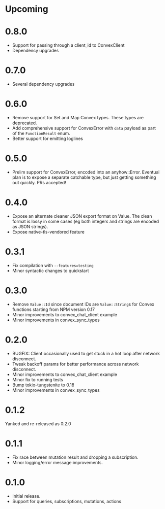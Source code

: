 # Upcoming

# 0.8.0

- Support for passing through a client_id to ConvexClient
- Dependency upgrades

# 0.7.0

- Several dependency upgrades

# 0.6.0

- Remove support for Set and Map Convex types. These types are deprecated.
- Add comprehensive support for ConvexError with `data` payload as part of the
  `FunctionResult` enum.
- Better support for emitting loglines

# 0.5.0

- Prelim support for ConvexError, encoded into an anyhow::Error. Eventual plan
  is to expose a separate catchable type, but just getting something out
  quickly. PRs accepted!

# 0.4.0

- Expose an alternate cleaner JSON export format on Value. The clean format is
  lossy in some cases (eg both integers and strings are encoded as JSON
  strings).
- Expose native-tls-vendored feature

# 0.3.1

- Fix compilation with `--features=testing`
- Minor syntactic changes to quickstart

# 0.3.0

- Remove `Value::Id` since document IDs are `Value::String`s for Convex
  functions starting from NPM version 0.17
- Minor improvements to convex_chat_client example
- Minor improvements in convex_sync_types

# 0.2.0

- BUGFIX: Client occasionally used to get stuck in a hot loop after network
  disconnect.
- Tweak backoff params for better performance across network disconnect.
- Minor improvements to convex_chat_client example
- Minor fix to running tests
- Bump tokio-tungstenite to 0.18
- Minor improvements in convex_sync_types

# 0.1.2

Yanked and re-released as 0.2.0

# 0.1.1

- Fix race between mutation result and dropping a subscription.
- Minor logging/error message improvements.

# 0.1.0

- Initial release.
- Support for queries, subscriptions, mutations, actions
